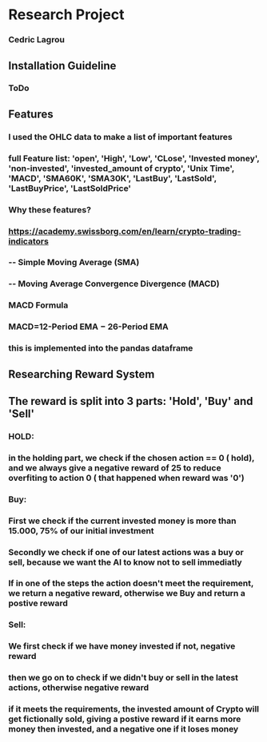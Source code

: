 # Research Project 
### Cedric Lagrou

## Installation Guideline
### ToDo


## Features
### I used the OHLC data to make a list of important features
### full Feature list: 'open', 'High', 'Low', 'CLose', 'Invested money', 'non-invested', 'invested_amount of crypto', 'Unix Time', 'MACD', 'SMA60K', 'SMA30K', 'LastBuy', 'LastSold', 'LastBuyPrice', 'LastSoldPrice' 

### Why these features?
### https://academy.swissborg.com/en/learn/crypto-trading-indicators
### -- Simple Moving Average (SMA)
### -- Moving Average Convergence Divergence (MACD)
### MACD Formula
### MACD=12-Period EMA − 26-Period EMA
### this is implemented into the pandas dataframe 

## Researching Reward System
##
## The reward is split into 3 parts: 'Hold', 'Buy' and 'Sell'

### HOLD: 
### in the holding part, we check if the chosen action == 0 ( hold), and we always give a negative reward of 25 to reduce overfiting to action 0 ( that happened when reward was '0')

### Buy:
### First we check if the current invested money is more than 15.000, 75% of our initial investment
### Secondly we check if one of our latest actions was a buy or sell, because we want the AI to know not to sell immediatly
### If in one of the steps the action doesn't meet the requirement, we return a negative reward, otherwise we Buy and return a postive reward

### Sell:
### We first check if we have money invested if not, negative reward
### then we go on to check if we didn't buy or sell in the latest actions, otherwise negative reward
### if it meets the requirements, the invested amount of Crypto will get fictionally sold, giving a postive reward if it earns more money then invested, and a negative one if it loses money